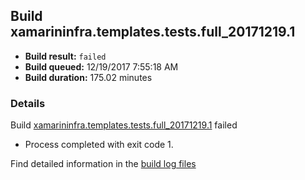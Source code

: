 ## Build xamarininfra.templates.tests.full_20171219.1
- **Build result:** `failed`
- **Build queued:** 12/19/2017 7:55:18 AM
- **Build duration:** 175.02 minutes
### Details
Build [xamarininfra.templates.tests.full_20171219.1](https://winappstudio.visualstudio.com/web/build.aspx?pcguid=a4ef43be-68ce-4195-a619-079b4d9834c2&builduri=vstfs%3a%2f%2f%2fBuild%2fBuild%2f24449) failed

+ Process completed with exit code 1.

Find detailed information in the [build log files](https://uwpctdiags.blob.core.windows.net/buildlogs/xamarininfra.templates.tests.full_20171219.1_logs.zip)
